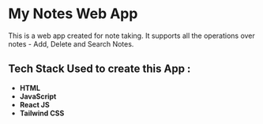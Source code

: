 # My Notes Web App

This is a web app created for note taking. It supports all the operations over notes - Add, Delete and Search Notes.

## Tech Stack Used to create this App :
- **HTML**
- **JavaScript**
- **React JS**
- **Tailwind CSS**
